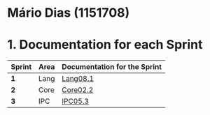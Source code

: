 **Mário Dias** (1151708)
===============================

# 1. Documentation for each Sprint


|Sprint  | Area | Documentation for the Sprint |
|--------|------|------------------------------|
| **1**  | Lang | [Lang08.1](sp1)         |
| **2**  | Core  | [Core02.2](sp2)         |																				
| **3**  | IPC | [IPC05.3](sp3)         |																			
